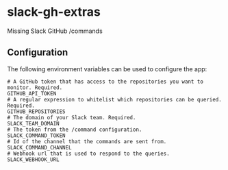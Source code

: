 # slack-gh-extras
Missing Slack GitHub /commands

## Configuration

The following environment variables can be used to configure the app:

```
# A GitHub token that has access to the repositories you want to monitor. Required.
GITHUB_API_TOKEN
# A regular expression to whitelist which repositories can be queried. Required.
GITHUB_REPOSITORIES
# The domain of your Slack team. Required.
SLACK_TEAM_DOMAIN
# The token from the /command configuration.
SLACK_COMMAND_TOKEN
# Id of the channel that the commands are sent from.
SLACK_COMMAND_CHANNEL
# Webhook url that is used to respond to the queries.
SLACK_WEBHOOK_URL
```
